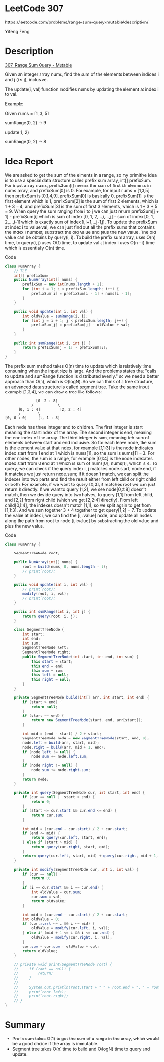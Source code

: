 # **LeetCode 307**
https://leetcode.com/problems/range-sum-query-mutable/description/

Yifeng Zeng

# Description
[307. Range Sum Query - Mutable](https://leetcode.com/problems/range-sum-query-mutable/description/)

Given an integer array nums, find the sum of the elements between indices i and j (i ≤ j), inclusive.

The update(i, val) function modifies nums by updating the element at index i to val.

Example:

Given nums = [1, 3, 5]

sumRange(0, 2) -> 9

update(1, 2)

sumRange(0, 2) -> 8


# Idea Report

We are asked to get the sum of the elments in a range, so my primitive idea is to use a special data structure called prefix sum array, int[] prefixSum. For input array nums, prefixSum[i] means the sum of first ith elements in nums array, and prefixSum[0] is 0. For example, for input nums = [1,3,5] then prefixSum is [0,1,4,9]. prefixSum[0] is basically 0, prefixSum[1] is the first element which is 1, prefixSum[2] is the sum of first 2 elements, which is 1 + 3 = 4, and prefixSum[3] is the sum of first 3 elements, which is 1 + 3 + 5 = 9. When query the sum ranging from i to j we can just return prefixSum[j + 1] - prefixSum[i] which is sum of index [0, 1, 2,...,i,...,j] - sum of index [0, 1, 2,...,i-1] which is exactly sum of index [i,i+1,...j-1,j]. To update the prefixSum at index i to value val, we can just find out all the prefix sums that contains the index i number, substract the old value and plus the new value. The old value can be obtains by query(i, i). To build the prefix sum array, uses O(n) time, to query(i, j) uses O(1) time, to update val at index i uses O(n - i) time which is essentially O(n) time.

Code
```java
class NumArray {
    // TLE
    int[] prefixSum;
    public NumArray(int[] nums) {
        prefixSum = new int[nums.length + 1];
        for (int i = 1; i < prefixSum.length; i++) {
            prefixSum[i] = prefixSum[i - 1] + nums[i - 1];
        }
    }

    public void update(int i, int val) {
        int oldValue = sumRange(i, i);
        for (int j = i + 1; j < prefixSum.length; j++) {
            prefixSum[j] = prefixSum[j] - oldValue + val;
        }
    }

    public int sumRange(int i, int j) {
        return prefixSum[j + 1] - prefixSum[i];
    }
}

```

The prefix sum method takes O(n) time to update which is relatively time consuming when the input size is large. And the problems states that "calls to update and sumRange function is distributed evenly." so we need a better approach than O(n), which is O(logN). So we can think of a tree structure, an advanced data structure is called segment tree. Take the same input example [1,3,4], we can draw a tree like follows:
```
              [0, 2 : 8]
            /           \
      [0, 1 : 4]         [2, 2 : 4]
      /        \
[0, 0 : 0]     [1, 1 : 3]
```

Each node has three integer and to children. The first integer is start, meaning the start index of the array. The second integer is end, meaning the end index of the array. The third integer is sum, meaning teh sum of elements between start and end inclusive. So for each leave node, the sum is the element value at that index, for example [1,1:3] is the node indicates index start from 1 end at 1 which is nums[1], so the sum is nums[1] = 3. For other nodes, the sum is a range, for example [0,1:4] is the node indexates index start from 0 end at 1 which is sum of nums[0], nums[1], which is 4. To query, we can check if the query index i, j matches node.start, node.end, if it matches we just return node.sum; if it doesn't match, we can split the indexes into two parts and find the result either from left child or right child or both. For example, if we want to query [0,2], it matches root we can just return 8 directly. If we want to query [1,2], we see node[0,2:8] doesn't match, then we devide query into two halves, to query [1,1] from left child, and [2,2] from right child (which we get [2,2:4] directly). From left child[0,1:4], the indexes doesn't match [1,1], so we split again to get from [1,1:3]. And we sum together 3 + 4 together to get query[1,2] = 7. To update the value at index i, we can find the [i,i:value] node, and update all nodes along the path from root to node [i,i:value] by substracting the old value and plus the new value.

Code
```java
class NumArray {

    SegmentTreeNode root;

    public NumArray(int[] nums) {
        root = build(nums, 0, nums.length - 1);
        // print(root);
    }

    public void update(int i, int val) {
        // print(root);
        modify(root, i, val);
        // print(root);
    }

    public int sumRange(int i, int j) {
        return query(root, i, j);
    }

    class SegmentTreeNode {
        int start;
        int end;
        int sum;
        SegmentTreeNode left;
        SegmentTreeNode right;
        public SegmentTreeNode(int start, int end, int sum) {
            this.start = start;
            this.end = end;
            this.sum = sum;
            this.left = null;
            this.right = null;
        }
    }

    private SegmentTreeNode build(int[] arr, int start, int end) {
        if (start > end) {
            return null;
        }
        if (start == end) {
            return new SegmentTreeNode(start, end, arr[start]);
        }

        int mid = (end - start) / 2 + start;
        SegmentTreeNode node = new SegmentTreeNode(start, end, 0);
        node.left = build(arr, start, mid);
        node.right = build(arr, mid + 1, end);
        if (node.left != null) {
            node.sum += node.left.sum;
        }
        if (node.right != null) {
            node.sum += node.right.sum;
        }
        return node;
    }

    private int query(SegmentTreeNode cur, int start, int end) {
        if (cur == null || start > end) {
            return 0;
        }
        if (start <= cur.start && cur.end <= end) {
            return cur.sum;
        }

        int mid = (cur.end - cur.start) / 2 + cur.start;
        if (end <= mid) {
            return query(cur.left, start, end);
        } else if (start > mid) {
            return query(cur.right, start, end);
        }
        return query(cur.left, start, mid) + query(cur.right, mid + 1, end);
    }

    private int modify(SegmentTreeNode cur, int i, int val) {
        if (cur == null) {
            return 0;
        }
        if (i == cur.start && i == cur.end) {
            int oldValue = cur.sum;
            cur.sum = val;
            return oldValue;
        }

        int mid = (cur.end - cur.start) / 2 + cur.start;
        int oldValue = 0;
        if (cur.start <= i && i <= mid) {
            oldValue = modify(cur.left, i, val);
        } else if (mid + 1 <= i && i <= cur.end) {
            oldValue = modify(cur.right, i, val);
        }
        cur.sum = cur.sum - oldValue + val;
        return oldValue;
    }

    // private void print(SegmentTreeNode root) {
    //     if (root == null) {
    //         return;
    //     }
    //
    //     System.out.println(root.start + "," + root.end + ", " + root.sum);
    //     print(root.left);
    //     print(root.right);
    // }
}
```

# Summary
- Prefix sum takes O(1) to get the sum of a range in the array, which would be a good choice if the array is immutable.
- Segment tree takes O(n) time to build and O(logN) time to query and update.

